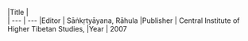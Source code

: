 |Title |  
| --- | --- 
|Editor | Sāṅkṛtyāyana, Rāhula
|Publisher | Central Institute of Higher Tibetan Studies,
|Year | 2007